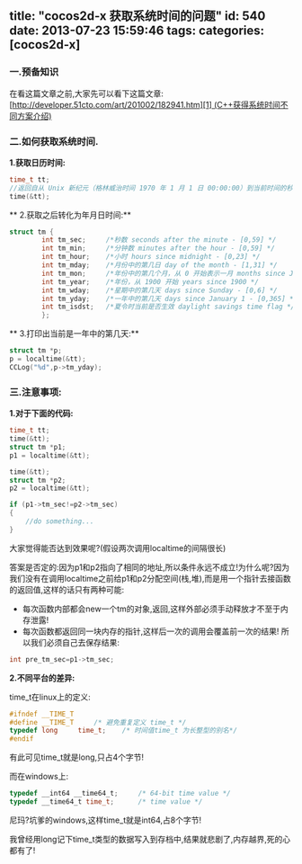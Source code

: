 title: "cocos2d-x 获取系统时间的问题"
id: 540
date: 2013-07-23 15:59:46
tags:
categories: [cocos2d-x]
---

### 一.预备知识

在看这篇文章之前,大家先可以看下这篇文章:[http://developer.51cto.com/art/201002/182941.htm][1] (C++获得系统时间不同方案介绍)
<!--more-->


### 二.如何获取系统时间.

**1.获取日历时间:**
```c++
time_t tt;
//返回自从 Unix 新纪元（格林威治时间 1970 年 1 月 1 日 00:00:00）到当前时间的秒数。
time(&tt);
```
** 2.获取之后转化为年月日时间:**
```c++
struct tm {
        int tm_sec;     /*秒数 seconds after the minute - [0,59] */
        int tm_min;     /*分钟数 minutes after the hour - [0,59] */
        int tm_hour;    /*小时 hours since midnight - [0,23] */
        int tm_mday;    /*月份中的第几日 day of the month - [1,31] */
        int tm_mon;     /*年份中的第几个月，从 0 开始表示一月 months since January - [0,11] */
        int tm_year;    /*年份，从 1900 开始 years since 1900 */
        int tm_wday;    /*星期中的第几天 days since Sunday - [0,6] */
        int tm_yday;    /*一年中的第几天 days since January 1 - [0,365] */
        int tm_isdst;   /*夏令时当前是否生效 daylight savings time flag */
        };
```
** 3.打印出当前是一年中的第几天:**
```c++
struct tm *p;
p = localtime(&tt);
CCLog("%d",p->tm_yday);
```

### **三.注意事项:**

**1.对于下面的代码:**
```c++
time_t tt;
time(&tt);
struct tm *p1;
p1 = localtime(&tt);

time(&tt);
struct tm *p2;
p2 = localtime(&tt);

if (p1->tm_sec!=p2->tm_sec)
{
	//do something...
}
```
大家觉得能否达到效果呢?(假设两次调用localtime的间隔很长)

答案是否定的:因为p1和p2指向了相同的地址,所以条件永远不成立!为什么呢?因为我们没有在调用localtime之前给p1和p2分配空间(栈,堆),而是用一个指针去接函数的返回值,这样的话只有两种可能:

*   每次函数内部都会new一个tm的对象,返回,这样外部必须手动释放才不至于内存泄露!
*   每次函数都返回同一块内存的指针,这样后一次的调用会覆盖前一次的结果!
所以我们必须自己去保存结果:
```c++
int pre_tm_sec=p1->tm_sec;
```


**2.不同平台的差异:**

time_t在linux上的定义:
```c++
#ifndef __TIME_T
#define __TIME_T     /* 避免重复定义 time_t */
typedef long     time_t;    /* 时间值time_t 为长整型的别名*/
#endif
```
有此可见time_t就是long,只占4个字节!



而在windows上:
```c++
typedef __int64 __time64_t;     /* 64-bit time value */
typedef __time64_t time_t;      /* time value */
```
尼玛?坑爹的windows,这样time_t就是int64,占8个字节!



我曾经用long记下time_t类型的数据写入到存档中,结果就悲剧了,内存越界,死的心都有了!












[1]: http://developer.51cto.com/art/201002/182941.htm